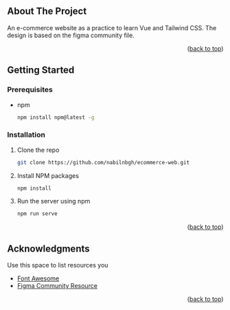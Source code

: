 ## About The Project

An e-commerce website as a practice to learn Vue and Tailwind CSS. The design is based on the figma community file.

<p align="right">(<a href="#readme-top">back to top</a>)</p>

<!-- GETTING STARTED -->

## Getting Started

### Prerequisites

- npm
  ```sh
  npm install npm@latest -g
  ```

### Installation

1. Clone the repo
   ```sh
   git clone https://github.com/nabilnbgh/ecommerce-web.git
   ```
2. Install NPM packages
   ```sh
   npm install
   ```
3. Run the server using npm
   ```js
   npm run serve
   ```

<p align="right">(<a href="#readme-top">back to top</a>)</p>

<!-- ACKNOWLEDGMENTS -->

## Acknowledgments

Use this space to list resources you

- [Font Awesome](https://fontawesome.com)
- [Figma Community Resource](https://www.figma.com/community/file/1219312065205187851/full-e-commerce-website-ui-ux-design)

<p align="right">(<a href="#readme-top">back to top</a>)</p>
